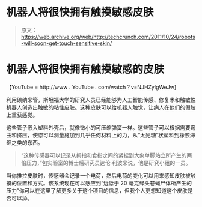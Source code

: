 # 机器人将很快拥有触摸敏感皮肤

> 原文：<https://web.archive.org/web/http://techcrunch.com/2011/10/24/robots-will-soon-get-touch-sensitive-skin/>

# 机器人将很快拥有触摸敏感的皮肤

【YouTube = http://www . YouTube . com/watch？v=NJHZylgWeJw]

利用碳纳米管，斯坦福大学的研究人员已经能够为人工智能传感、修复术和触敏性机器人创造出触敏的粘性皮肤。这种皮肤可以给机器人触觉，让病人在他们的假肢上重获感觉。

这些管子嵌入塑料外壳后，就像微小的可压缩弹簧一样。这些管子可以根据需要弯曲和挤压，使您可以测量施加到几乎任何材料上的力，从“太妃糖”状塑料到橡胶海绵之类的东西。

> “这种传感器可以记录从拇指和食指之间的紧捏到大象单脚站立所产生的两倍压力，”包实验室的博士后研究员达伦·利波米说，他是研究小组的一员。

当你推拉皮肤时，传感器会记录一个电荷，然后电荷的变化可以用来感知皮肤被触摸的位置和方式。该系统现在可以感应到“远低于 20 毫克绿头苍蝇尸体所产生的压力”你可以在这里了解更多关于这个项目的信息，但我个人更想知道这个皮肤是否可以舔。